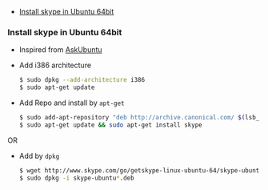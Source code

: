 <!-- START doctoc generated TOC please keep comment here to allow auto update -->
<!-- DON'T EDIT THIS SECTION, INSTEAD RE-RUN doctoc TO UPDATE -->

- [Install skype in Ubuntu 64bit](#install-skype-in-ubuntu-64bit)

<!-- END doctoc generated TOC please keep comment here to allow auto update -->

### Install skype in Ubuntu 64bit
- Inspired from [AskUbuntu](http://askubuntu.com/questions/215298/unable-to-install-skype-on-64bit-ubuntu)
- Add i386 architecture
    ```bash
    $ sudo dpkg --add-architecture i386
    $ sudo apt-get update
    ```

- Add Repo and install by `apt-get`
    ```bash
    $ sudo add-apt-repository "deb http://archive.canonical.com/ $(lsb_release -sc) partner"
    $ sudo apt-get update && sudo apt-get install skype
    ```
OR
- Add by `dpkg`
    ```bash
    $ wget http://www.skype.com/go/getskype-linux-ubuntu-64/skype-ubuntu-quantal_4.1.0.20-1_amd64.deb
    $ sudo dpkg -i skype-ubuntu*.deb
    ```
